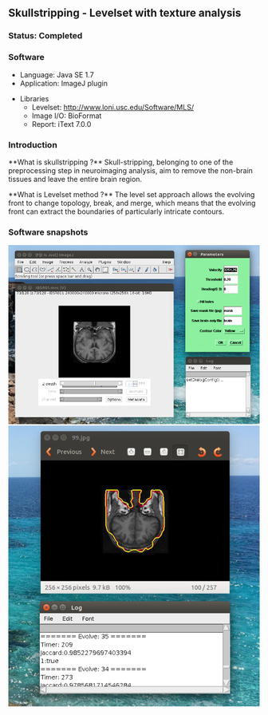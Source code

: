 ## Skullstripping - Levelset with texture analysis

### Status: Completed
### Software
- Language: Java SE 1.7
- Application: ImageJ plugin
* Libraries
  * Levelset: <http://www.loni.usc.edu/Software/MLS/>
  * Image I/O: BioFormat
  * Report: iText 7.0.0
  
### Introduction
<p> **What is skullstripping ?** Skull-stripping, belonging to one of the preprocessing step in neuroimaging analysis, aim to remove the non-brain tissues and leave the entire brain region.
<p> **What is Levelset method ?** The level set approach allows the evolving front to change topology, break, and merge, which means that the evolving front can extract the boundaries of particularly intricate contours. <https://math.berkeley.edu/~sethian/2006/Applications/Medical_Imaging/artery.html>

### Software snapshots
![Alt text](https://raw.githubusercontent.com/blueclowd/Skullstripping/a0df17e583b8cc1fbb0e18e06450a3c2d0daaadc/LevelSetCBEL.png)
![Alt text](https://raw.githubusercontent.com/blueclowd/Skullstripping/master/Illustration%202.png)

